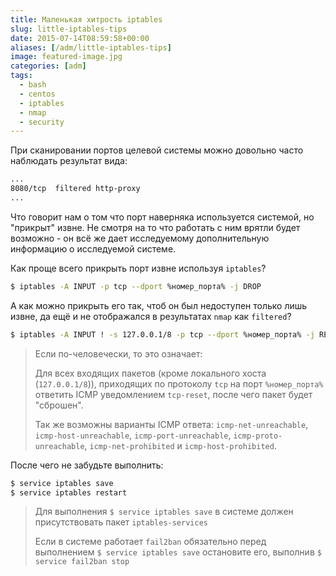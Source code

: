 ```yaml
---
title: Маленькая хитрость iptables
slug: little-iptables-tips
date: 2015-07-14T08:59:58+00:00
aliases: [/adm/little-iptables-tips]
image: featured-image.jpg
categories: [adm]
tags:
  - bash
  - centos
  - iptables
  - nmap
  - security
---
```


При сканировании портов целевой системы можно довольно часто наблюдать результат вида:

```bash
...
8080/tcp  filtered http-proxy
...
```

Что говорит нам о том что порт наверняка используется системой, но "прикрыт" извне. Не смотря на то что работать с ним врятли будет возможно - он всё же дает исследуемому дополнительную информацию о исследуемой системе.

Как проще всего прикрыть порт извне используя `iptables`?

```bash
$ iptables -A INPUT -p tcp --dport %номер_порта% -j DROP
```

А как можно прикрыть его так, чтоб он был недоступен только лишь извне, да ещё и не отображался в результатах `nmap` как `filtered`?

```bash
$ iptables -A INPUT ! -s 127.0.0.1/8 -p tcp --dport %номер_порта% -j REJECT --reject-with tcp-reset
```

> Если по-человечески, то это означает:
>
> Для всех входящих пакетов (кроме локального хоста (`127.0.0.1/8`)), приходящих по протоколу `tcp` на порт `%номер_порта%` ответить ICMP уведомлением `tcp-reset`, после чего пакет будет "сброшен".
>
> Так же возможны варианты ICMP ответа: `icmp-net-unreachable`, `icmp-host-unreachable`, `icmp-port-unreachable`, `icmp-proto-unreachable`, `icmp-net-prohibited` и `icmp-host-prohibited`.

После чего не забудьте выполнить:

```bash
$ service iptables save
$ service iptables restart
```

> Для выполнения `$ service iptables save` в системе должен присутствовать пакет `iptables-services`
>
> Если в системе работает `fail2ban` обязательно перед выполнением `$ service iptables save` остановите его, выполнив `$ service fail2ban stop`
